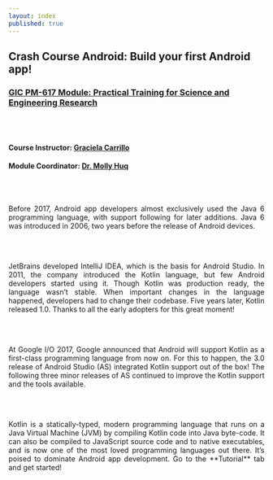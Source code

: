 ```yaml
---
layout: index
published: true
---
```


## Crash Course Android: Build your first Android app!

### [GIC PM-617 Module: Practical Training for Science and Engineering Research](https://pathways.kaplaninternational.com/course/view.php?id=2879)
<br><br>
#### Course Instructor: [Graciela Carrillo](mailto:graciela.carrillo@kaplan.com?subject=[Android]%20Source%20Han%20Sans)
#### Module Coordinator: [Dr. Molly Huq](mailto:graciela.carrillo@kaplan.com?subject=[Android]%20Source%20Han%20Sans)
<br><br>

<p align="justify">
Before 2017, Android app developers almost exclusively used the Java 6 programming language, with support following for later additions. Java 6 was introduced in 2006, two years before the release of Android devices.
</p>
<br><br>

<p align="justify">
JetBrains developed IntelliJ IDEA, which is the basis for Android Studio. In 2011, the company introduced the Kotlin language, but few Android developers started using it. Though Kotlin was production ready, the language wasn’t stable. When important changes in the language happened, developers had to change their codebase. Five years later, Kotlin released 1.0. Thanks to all the early adopters for this great moment!
</p>
<br><br>
<p align="justify">
At Google I/O 2017, Google announced that Android will support Kotlin as a first-class programming language from now on. For this to happen, the 3.0 release of Android Studio (AS) integrated Kotlin support out of the box! The following three minor releases of AS continued to improve the Kotlin support and the tools available.
</p>
<br><br>
<p align="justify">
Kotlin is a statically-typed, modern programming language that runs on a Java Virtual Machine (JVM) by compiling Kotlin code into Java byte-code. It can also be compiled to JavaScript source code and to native executables, and is now one of the most loved programming languages out there. It’s poised to dominate Android app development. Go to the **Tutorial** tab and get started!
</p>

